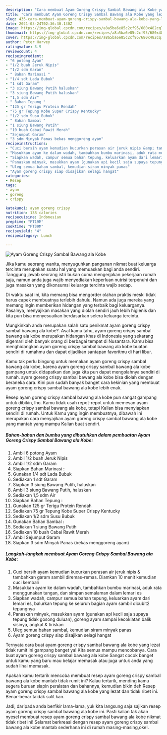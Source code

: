 ```yaml
---
description: "Cara membuat Ayam Goreng Crispy Sambal Bawang ala Kobe yang lezat Untuk Jualan"
title: "Cara membuat Ayam Goreng Crispy Sambal Bawang ala Kobe yang lezat Untuk Jualan"
slug: 435-cara-membuat-ayam-goreng-crispy-sambal-bawang-ala-kobe-yang-lezat-untuk-jualan
date: 2021-03-24T02:36:30.130Z
image: https://img-global.cpcdn.com/recipes/a8a5ba6e85c2cf95/680x482cq70/ayam-goreng-crispy-sambal-bawang-ala-kobe-foto-resep-utama.jpg
thumbnail: https://img-global.cpcdn.com/recipes/a8a5ba6e85c2cf95/680x482cq70/ayam-goreng-crispy-sambal-bawang-ala-kobe-foto-resep-utama.jpg
cover: https://img-global.cpcdn.com/recipes/a8a5ba6e85c2cf95/680x482cq70/ayam-goreng-crispy-sambal-bawang-ala-kobe-foto-resep-utama.jpg
author: Peter Harvey
ratingvalue: 3.9
reviewcount: 4
recipeingredient:
- "6 potong Ayam"
- "1/2 buah Jeruk Nipis"
- "1/2 sdm Garam"
- " Bahan Marinasi "
- "1/4 sdt Lada Bubuk"
- "1 sdt Garam"
- "3 siung Bawang Putih haluskan"
- "3 siung Bawang Putih haluskan"
- "1,5 sdm Air"
- " Bahan Tepung "
- "125 gr Terigu Protein Rendah"
- "75 gr Tepung Kobe Super Crispy Kentucky"
- "1/2 sdm Susu Bubuk"
- " Bahan Sambal "
- "1 siung Bawang Putih"
- "10 buah Cabai Rawit Merah"
- "Sejumput Garam"
- "3 sdm Minyak Panas bekas menggoreng ayam"
recipeinstructions:
- "Cuci bersih ayam kemudian kucurkan perasan air jeruk nipis &amp; tambahkan garam sambil diremas-remas. Diamkan 10 menit kemudian cuci kembali"
- "Masukkan ayam ke dalam wadah, tambahkan bumbu marinasi, aduk rata menggunakan tangan, dan simpan semalaman dalam lemari es"
- "Siapkan wadah, campur semua bahan tepung, keluarkan ayam dari lemari es, balurkan tepung ke seluruh bagian ayam sambil dicubit2 tepungnya"
- "Panaskan minyak, masukkan ayam (gunakan api kecil saja supaya tepung tidak gosong duluan), goreng ayam sampai kecoklatan balik sisinya, angkat &amp; tiriskan"
- "Uleg semua bahan sambal, kemudian siram minyak panas"
- "Ayam goreng crispy siap disajikan selagi hangat"
categories:
- Resep
tags:
- ayam
- goreng
- crispy

katakunci: ayam goreng crispy 
nutrition: 138 calories
recipecuisine: Indonesian
preptime: "PT19M"
cooktime: "PT39M"
recipeyield: "4"
recipecategory: Lunch

---
```



![Ayam Goreng Crispy Sambal Bawang ala Kobe](https://img-global.cpcdn.com/recipes/a8a5ba6e85c2cf95/680x482cq70/ayam-goreng-crispy-sambal-bawang-ala-kobe-foto-resep-utama.jpg)

Jika kamu seorang wanita, menyuguhkan panganan nikmat buat keluarga tercinta merupakan suatu hal yang memuaskan bagi anda sendiri. Tanggung jawab seorang istri bukan cuma mengerjakan pekerjaan rumah saja, namun anda juga wajib menyediakan keperluan nutrisi terpenuhi dan juga masakan yang dikonsumsi keluarga tercinta wajib sedap.

Di waktu  saat ini, kita memang bisa mengorder olahan praktis meski tidak harus capek membuatnya terlebih dahulu. Namun ada juga mereka yang memang ingin memberikan hidangan yang terbaik bagi keluarganya. Pasalnya, menyajikan masakan yang diolah sendiri jauh lebih higienis dan kita pun bisa menyesuaikan berdasarkan selera keluarga tercinta. 



Mungkinkah anda merupakan salah satu penikmat ayam goreng crispy sambal bawang ala kobe?. Asal kamu tahu, ayam goreng crispy sambal bawang ala kobe merupakan hidangan khas di Indonesia yang sekarang digemari oleh banyak orang di berbagai tempat di Nusantara. Kamu bisa menghidangkan ayam goreng crispy sambal bawang ala kobe buatan sendiri di rumahmu dan dapat dijadikan santapan favoritmu di hari libur.

Kamu tak perlu bingung untuk memakan ayam goreng crispy sambal bawang ala kobe, karena ayam goreng crispy sambal bawang ala kobe gampang untuk didapatkan dan juga kita pun dapat mengolahnya sendiri di rumah. ayam goreng crispy sambal bawang ala kobe bisa diolah dengan beraneka cara. Kini pun sudah banyak banget cara kekinian yang membuat ayam goreng crispy sambal bawang ala kobe lebih enak.

Resep ayam goreng crispy sambal bawang ala kobe pun sangat gampang untuk dibikin, lho. Kamu tidak usah repot-repot untuk memesan ayam goreng crispy sambal bawang ala kobe, tetapi Kalian bisa menyiapkan sendiri di rumah. Untuk Kamu yang ingin membuatnya, dibawah ini merupakan cara menyajikan ayam goreng crispy sambal bawang ala kobe yang mantab yang mampu Kalian buat sendiri.

<!--inarticleads1-->

##### Bahan-bahan dan bumbu yang dibutuhkan dalam pembuatan Ayam Goreng Crispy Sambal Bawang ala Kobe:

1. Ambil 6 potong Ayam
1. Ambil 1/2 buah Jeruk Nipis
1. Ambil 1/2 sdm Garam
1. Siapkan  Bahan Marinasi :
1. Gunakan 1/4 sdt Lada Bubuk
1. Sediakan 1 sdt Garam
1. Siapkan 3 siung Bawang Putih, haluskan
1. Ambil 3 siung Bawang Putih, haluskan
1. Sediakan 1,5 sdm Air
1. Siapkan  Bahan Tepung :
1. Gunakan 125 gr Terigu Protein Rendah
1. Sediakan 75 gr Tepung Kobe Super Crispy Kentucky
1. Sediakan 1/2 sdm Susu Bubuk
1. Gunakan  Bahan Sambal :
1. Sediakan 1 siung Bawang Putih
1. Sediakan 10 buah Cabai Rawit Merah
1. Ambil Sejumput Garam
1. Siapkan 3 sdm Minyak Panas (bekas menggoreng ayam)




<!--inarticleads2-->

##### Langkah-langkah membuat Ayam Goreng Crispy Sambal Bawang ala Kobe:

1. Cuci bersih ayam kemudian kucurkan perasan air jeruk nipis &amp; tambahkan garam sambil diremas-remas. Diamkan 10 menit kemudian cuci kembali
1. Masukkan ayam ke dalam wadah, tambahkan bumbu marinasi, aduk rata menggunakan tangan, dan simpan semalaman dalam lemari es
1. Siapkan wadah, campur semua bahan tepung, keluarkan ayam dari lemari es, balurkan tepung ke seluruh bagian ayam sambil dicubit2 tepungnya
1. Panaskan minyak, masukkan ayam (gunakan api kecil saja supaya tepung tidak gosong duluan), goreng ayam sampai kecoklatan balik sisinya, angkat &amp; tiriskan
1. Uleg semua bahan sambal, kemudian siram minyak panas
1. Ayam goreng crispy siap disajikan selagi hangat




Ternyata cara buat ayam goreng crispy sambal bawang ala kobe yang lezat tidak rumit ini gampang banget ya! Kita semua mampu mencobanya. Cara buat ayam goreng crispy sambal bawang ala kobe Sangat cocok banget untuk kamu yang baru mau belajar memasak atau juga untuk anda yang sudah lihai memasak.

Apakah kamu tertarik mencoba membuat resep ayam goreng crispy sambal bawang ala kobe mantab tidak rumit ini? Kalau tertarik, mending kamu segera buruan siapin peralatan dan bahannya, kemudian bikin deh Resep ayam goreng crispy sambal bawang ala kobe yang lezat dan tidak ribet ini. Benar-benar taidak sulit kan. 

Jadi, daripada anda berfikir lama-lama, yuk kita langsung saja sajikan resep ayam goreng crispy sambal bawang ala kobe ini. Pasti kalian tak akan nyesel membuat resep ayam goreng crispy sambal bawang ala kobe nikmat tidak ribet ini! Selamat berkreasi dengan resep ayam goreng crispy sambal bawang ala kobe mantab sederhana ini di rumah masing-masing,oke!.


